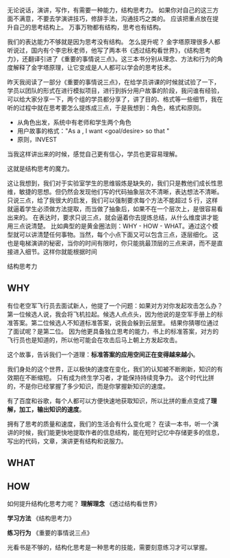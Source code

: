 无论说话，演讲，写作，有需要一种能力，结构思考力。
如果你对自己的这三方面不满意，不要去学演讲技巧，修辞手法，沟通技巧之类的。
应该把重点放在提升自己的思考结构上。
万事万物都有结构，思考也有结构。

我们的表达能力不够就是因为思考没有结构。
怎么提升呢？
金字塔原理很多人都听说过，国内有个李忠秋老师，他写了两本书《透过结构看世界》，《结构思考力》，还翻译引进了《重要的事情说三点》。这三本书分别从理念、方法和行为的角度解释了金字塔原理，让它变成是人人都可以学会的思考技术。

昨天我阅读了一部分《重要的事情说三点》，在给学员讲课的时候就试验了一下，学员以团队的形式在进行模拟项目，进行到拆分用户故事的阶段，我问谁有经验，可以给大家分享一下，两个组的学员都分享了，讲了目的、格式等一些细节，我在听的过程中就在思考要怎么提炼成三点，于是我想到：角色，格式和原则。
* 从角色出发，系统中有老师和学生两个角色
* 用户故事的格式："As a <role>, I want <goal/desire> so that <benefit>"
* 原则，INVEST

当我这样讲出来的时候，感觉自己更有信心，学员也更容易理解。

这就是结构思考的魔力。

这让我想到，我们对于实验室学生的思维锻炼是缺失的，我们只是教他们成长性思维，敏捷的思想。但仍然会发现他们写的代码抽象层次不清晰，表达想法不清晰。
只说三点，给了我很大的启发，我们可以强制要求每个方法不能超过 5 行，这样就逼着学生必须做方法提取，而当做了抽象后，如果不在一个层次上，是很容易看出来的。
在表达时，要求只说三点，就会逼着你去提炼总结，从什么维度讲才能用三点说清楚。
比如典型的是黄金圈法则：WHY - HOW - WHAT。通过这个模型就可以讲清楚任何事物。当然，每个小点下面又可以包含三点，逐层细化。
这也是电梯演讲的秘密，当你的时间有限时，你只能挑最顶层的三点来讲，而不是直接进入细节。这样你就能根据时间


结构思考力
## WHY
有位老空军飞行员去面试新人，他提了一个问题：如果对方对你发起攻击怎么办？
第一位候选人说，我会将飞机拉起。候选人点点头，因为他说的是空军手册上的标准答案。第二位候选人不知道标准答案，说我会躲到云层里。
结果你猜哪位通过了面试呢？是第二位。
因为他更具备独立思考的能力，书上的标准答案，对方的飞行员也是知道的，所以他可能会在攻击后马上朝上方发起攻击。

这个故事，告诉我们一个道理：**标准答案的应用空间正在变得越来越小**。

我们身处的这个世界，正以极快的速度在变化，我们的认知被不断刷新，知识的有效期在不断缩短。
只有成为终生学习者，才能保持持续竞争力。
这个时代比拼的，不是你已经掌握了多少知识，而是你掌握新知识的速度。

有了百度和谷歌，每个人都可以方便快速地获取知识，所以比拼的重点变成了**理解，加工，输出知识的速度**。

拥有了思考的质量和速度，我们的生活会有什么变化呢？
在读一本书，听一个演讲的时候，我们能更快地提取作者的信息结构，能在短时记忆中存储更多的信息，写出的代码，文章，演讲更有结构和说服力。

## WHAT

## HOW
如何提升结构化思考力呢？
**理解理念**
《透过结构看世界》

**学习方法**
《结构思考力》

**练习行为**
《重要的事情说三点》

光看书是不够的，结构化思考是一种思考的技能，需要刻意练习才可以掌握。